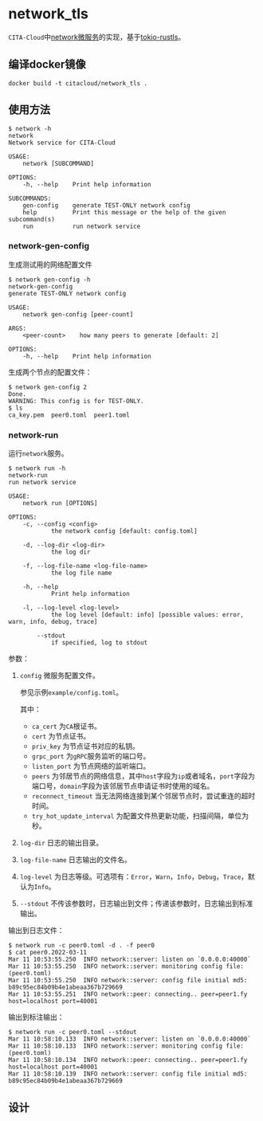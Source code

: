# network_tls

`CITA-Cloud`中[network微服务](https://github.com/cita-cloud/cita_cloud_proto/blob/master/protos/network.proto)的实现，基于[tokio-rustls](https://crates.io/crates/tokio-rustls)。

## 编译docker镜像
```
docker build -t citacloud/network_tls .
```

## 使用方法

```
$ network -h
network
Network service for CITA-Cloud

USAGE:
    network [SUBCOMMAND]

OPTIONS:
    -h, --help    Print help information

SUBCOMMANDS:
    gen-config    generate TEST-ONLY network config
    help          Print this message or the help of the given subcommand(s)
    run           run network service
```

### network-gen-config

生成测试用的网络配置文件

```
$ network gen-config -h
network-gen-config
generate TEST-ONLY network config

USAGE:
    network gen-config [peer-count]

ARGS:
    <peer-count>    how many peers to generate [default: 2]

OPTIONS:
    -h, --help    Print help information
```

生成两个节点的配置文件：
```
$ network gen-config 2
Done.
WARNING: This config is for TEST-ONLY.
$ ls
ca_key.pem  peer0.toml  peer1.toml
```

### network-run

运行`network`服务。

```
$ network run -h
network-run
run network service

USAGE:
    network run [OPTIONS]

OPTIONS:
    -c, --config <config>
            the network config [default: config.toml]

    -d, --log-dir <log-dir>
            the log dir

    -f, --log-file-name <log-file-name>
            the log file name

    -h, --help
            Print help information

    -l, --log-level <log-level>
            the log level [default: info] [possible values: error, warn, info, debug, trace]

        --stdout
            if specified, log to stdout
```

参数：
1. `config` 微服务配置文件。

    参见示例`example/config.toml`。

    其中：
    * `ca_cert` 为`CA`根证书。
    * `cert` 为节点证书。
    * `priv_key` 为节点证书对应的私钥。
    * `grpc_port` 为`gRPC`服务监听的端口号。
    * `listen_port` 为节点网络的监听端口。
    * `peers` 为邻居节点的网络信息，其中`host`字段为`ip`或者域名，`port`字段为端口号，`domain`字段为该邻居节点申请证书时使用的域名。
    * `reconnect_timeout` 当无法网络连接到某个邻居节点时，尝试重连的超时时间。
    * `try_hot_update_interval` 为配置文件热更新功能，扫描间隔，单位为秒。
2. `log-dir` 日志的输出目录。
3. `log-file-name` 日志输出的文件名。
4. `log-level` 为日志等级。可选项有：`Error`，`Warn`，`Info`，`Debug`，`Trace`，默认为`Info`。
5. `--stdout` 不传该参数时，日志输出到文件；传递该参数时，日志输出到标准输出。

输出到日志文件：
```
$ network run -c peer0.toml -d . -f peer0
$ cat peer0.2022-03-11
Mar 11 10:53:55.250  INFO network::server: listen on `0.0.0.0:40000`
Mar 11 10:53:55.250  INFO network::server: monitoring config file: (peer0.toml)
Mar 11 10:53:55.250  INFO network::server: config file initial md5: b89c95ec84b09b4e1abeaa367b729669
Mar 11 10:53:55.251  INFO network::peer: connecting.. peer=peer1.fy host=localhost port=40001
```

输出到标注输出：
```
$ network run -c peer0.toml --stdout
Mar 11 10:58:10.133  INFO network::server: listen on `0.0.0.0:40000`
Mar 11 10:58:10.133  INFO network::server: monitoring config file: (peer0.toml)
Mar 11 10:58:10.134  INFO network::peer: connecting.. peer=peer1.fy host=localhost port=40001
Mar 11 10:58:10.139  INFO network::server: config file initial md5: b89c95ec84b09b4e1abeaa367b729669
```

## 设计



